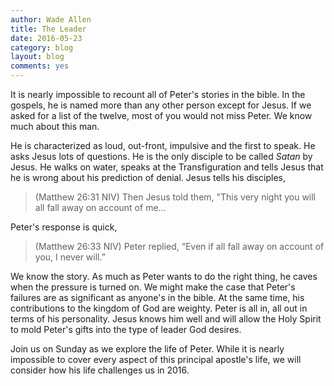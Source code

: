 ```yaml
---
author: Wade Allen
title: The Leader
date: 2016-05-23
category: blog
layout: blog
comments: yes
---
```

 
It is nearly impossible to recount all of Peter's stories in the bible. In the gospels, he is named more than any other person except for Jesus. If we asked for a list of the twelve, most of you would not miss Peter. We know much about this man.

He is characterized as loud, out-front, impulsive and the first to speak. He asks Jesus lots of questions. He is the only disciple to be called *Satan* by Jesus. He walks on water, speaks at the Transfiguration and tells Jesus that he is wrong about his prediction of denial. Jesus tells his disciples,

>(Matthew 26:31 NIV) Then Jesus told them, "This very night you will all fall away on account of me...

Peter's response is quick,

>(Matthew 26:33 NIV) Peter replied, “Even if all fall away on account of you, I never will.”

We know the story. As much as Peter wants to do the right thing, he caves when the pressure is turned on. We might make the case that Peter's failures are as significant as anyone's in the bible. At the same time, his contributions to the kingdom of God are weighty. Peter is all in, all out in terms of his personality. Jesus knows him well and will allow the Holy Spirit to mold Peter's gifts into the type of leader God desires. 

Join us on Sunday as we explore the life of Peter. While it is nearly impossible to cover every aspect of this principal apostle's life, we will consider how his life challenges us in 2016. 

